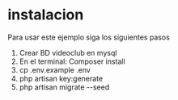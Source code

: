 # instalacion

Para usar este ejemplo siga los siguientes pasos

1. Crear BD videoclub en mysql
2. En el terminal: Composer install
3. cp .env.example .env
4. php artisan key:generate
5. php artisan migrate --seed